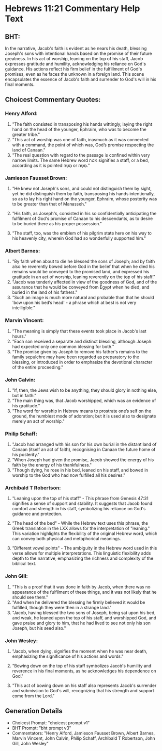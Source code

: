 # Hebrews 11:21 Commentary Help Text

## BHT:
In the narrative, Jacob's faith is evident as he nears his death, blessing Joseph's sons with intentional hands based on the promise of their future greatness. In his act of worship, leaning on the top of his staff, Jacob expresses gratitude and humility, acknowledging his reliance on God's guidance. His actions reflect his firm belief in the fulfillment of God's promises, even as he faces the unknown in a foreign land. This scene encapsulates the essence of Jacob's faith and surrender to God's will in his final moments.

## Choicest Commentary Quotes:
### Henry Alford:
1. "The faith consisted in transposing his hands wittingly, laying the right hand on the head of the younger, Ephraim, who was to become the greater tribe."
2. "This act of worship was one of faith, inasmuch as it was connected with a command, the point of which was, God’s promise respecting the land of Canaan."
3. "The real question with regard to the passage is confined within very narrow limits. The same Hebrew word מטה signifies a staff, or a bed, according as it is pointed מַטֶּה or מִטָּה."

### Jamieson Fausset Brown:
1. "He knew not Joseph's sons, and could not distinguish them by sight, yet he did distinguish them by faith, transposing his hands intentionally, so as to lay his right hand on the younger, Ephraim, whose posterity was to be greater than that of Manasseh." 

2. "His faith, as Joseph's, consisted in his so confidentially anticipating the fulfilment of God's promise of Canaan to his descendants, as to desire to be buried there as his proper possession."

3. "The staff, too, was the emblem of his pilgrim state here on his way to his heavenly city, wherein God had so wonderfully supported him."

### Albert Barnes:
1. "By faith when about to die he blessed the sons of Joseph; and by faith also he reverently bowed before God in the belief that when he died his remains would be conveyed to the promised land, and expressed his gratitude in an act of worship, leaning reverently on the top of his staff." 
2. "Jacob was tenderly affected in view of the goodness of God, and of the assurance that he would be conveyed from Egypt when he died, and buried in the land of his fathers."
3. "Such an image is much more natural and probable than that he should 'bow upon his bed’s head' - a phrase which at best is not very intelligible."

### Marvin Vincent:
1. "The meaning is simply that these events took place in Jacob's last hours."
2. "Each son received a separate and distinct blessing, although Joseph had expected only one common blessing for both."
3. "The promise given by Joseph to remove his father's remains to the family sepulchre may have been regarded as preparatory to the blessing, or introduced in order to emphasize the devotional character of the entire proceeding."

### John Calvin:
1. "If, then, the Jews wish to be anything, they should glory in nothing else, but in faith."
2. "The main thing was, that Jacob worshipped, which was an evidence of his gratitude."
3. "The word for worship in Hebrew means to prostrate one’s self on the ground, the humblest mode of adoration; but it is used also to designate merely an act of worship."

### Philip Schaff:
1. "Jacob had arranged with his son for his own burial in the distant land of Canaan (itself an act of faith), recognising in Canaan the future home of his posterity."
2. "When Joseph had given the promise, Jacob showed the energy of his faith by the energy of his thankfulness."
3. "Though dying, he rose in his bed, leaned on his staff, and bowed in worship to the God who had now fulfilled all his desires."

### Archibald T Robertson:
1. "Leaning upon the top of his staff" - This phrase from Genesis 47:31 signifies a sense of support and stability. It suggests that Jacob found comfort and strength in his staff, symbolizing his reliance on God's guidance and protection.

2. "The head of the bed" - While the Hebrew text uses this phrase, the Greek translation in the LXX allows for the interpretation of "leaning." This variation highlights the flexibility of the original Hebrew word, which can convey both physical and metaphorical meanings.

3. "Different vowel points" - The ambiguity in the Hebrew word used in this verse allows for multiple interpretations. This linguistic flexibility adds depth to the narrative, emphasizing the richness and complexity of the biblical text.

### John Gill:
1. "This is a proof that it was done in faith by Jacob, when there was no appearance of the fulfilment of these things, and it was not likely that he should see them."
2. "And when he delivered the blessing he firmly believed it would be fulfilled, though they were then in a strange land."
3. "Jacob, having blessed the two sons of Joseph, being sat upon his bed, and weak, he leaned upon the top of his staff, and worshipped God, and gave praise and glory to him, that he had lived to see not only his son Joseph, but his seed also."

### John Wesley:
1. "Jacob, when dying, signifies the moment when he was near death, emphasizing the significance of his actions and words." 

2. "Bowing down on the top of his staff symbolizes Jacob's humility and reverence in his final moments, as he acknowledges his dependence on God." 

3. "This act of bowing down on his staff also represents Jacob's surrender and submission to God's will, recognizing that his strength and support come from the Lord."


## Generation Details
- Choicest Prompt: "choicest prompt v1"
- BHT Prompt: "bht prompt v3"
- Commentators: "Henry Alford, Jamieson Fausset Brown, Albert Barnes, Marvin Vincent, John Calvin, Philip Schaff, Archibald T Robertson, John Gill, John Wesley"
